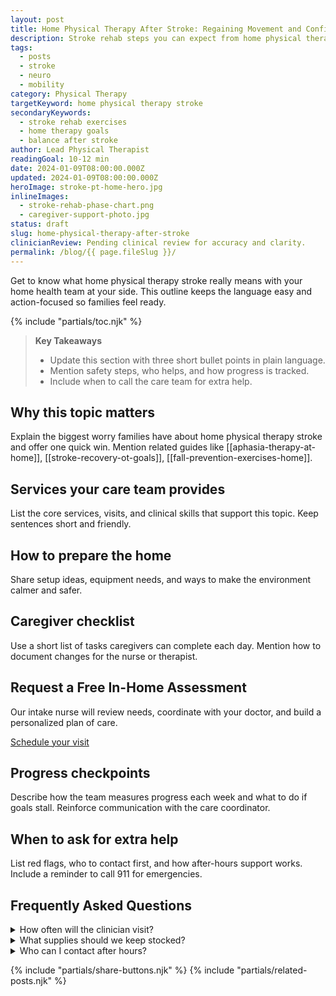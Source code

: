 ```yaml
---
layout: post
title: Home Physical Therapy After Stroke: Regaining Movement and Confidence
description: Stroke rehab steps you can expect from home physical therapists, including mobility, balance, and caregiver coaching.
tags:
  - posts
  - stroke
  - neuro
  - mobility
category: Physical Therapy
targetKeyword: home physical therapy stroke
secondaryKeywords:
  - stroke rehab exercises
  - home therapy goals
  - balance after stroke
author: Lead Physical Therapist
readingGoal: 10-12 min
date: 2024-01-09T08:00:00.000Z
updated: 2024-01-09T08:00:00.000Z
heroImage: stroke-pt-home-hero.jpg
inlineImages:
  - stroke-rehab-phase-chart.png
  - caregiver-support-photo.jpg
status: draft
slug: home-physical-therapy-after-stroke
clinicianReview: Pending clinical review for accuracy and clarity.
permalink: /blog/{{ page.fileSlug }}/
---
```

Get to know what home physical therapy stroke really means with your home health team at your side. This outline keeps the language easy and action-focused so families feel ready.

<!--more-->

{% include "partials/toc.njk" %}

> **Key Takeaways**
> - Update this section with three short bullet points in plain language.
> - Mention safety steps, who helps, and how progress is tracked.
> - Include when to call the care team for extra help.

## Why this topic matters
Explain the biggest worry families have about home physical therapy stroke and offer one quick win. Mention related guides like [[aphasia-therapy-at-home]], [[stroke-recovery-ot-goals]], [[fall-prevention-exercises-home]].

## Services your care team provides
List the core services, visits, and clinical skills that support this topic. Keep sentences short and friendly.

## How to prepare the home
Share setup ideas, equipment needs, and ways to make the environment calmer and safer.

## Caregiver checklist
Use a short list of tasks caregivers can complete each day. Mention how to document changes for the nurse or therapist.

<div class="cta-panel" role="complementary" aria-label="Free in-home assessment">
  <h2>Request a Free In-Home Assessment</h2>
  <p>Our intake nurse will review needs, coordinate with your doctor, and build a personalized plan of care.</p>
  <p><a class="button" href="/contact/">Schedule your visit</a></p>
</div>

## Progress checkpoints
Describe how the team measures progress each week and what to do if goals stall. Reinforce communication with the care coordinator.

## When to ask for extra help
List red flags, who to contact first, and how after-hours support works. Include a reminder to call 911 for emergencies.

## Frequently Asked Questions
<details>
  <summary>How often will the clinician visit?</summary>
  <p>Give a ballpark visit frequency and note that the care plan may change based on progress.</p>
</details>
<details>
  <summary>What supplies should we keep stocked?</summary>
  <p>List a few common items and explain how to request more through the agency or insurance.</p>
</details>
<details>
  <summary>Who can I contact after hours?</summary>
  <p>Explain the on-call nurse or therapist process and set expectations for emergency care.</p>
</details>

{% include "partials/share-buttons.njk" %}
{% include "partials/related-posts.njk" %}

